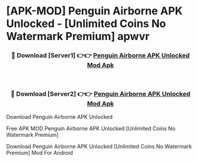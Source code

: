 # [APK-MOD] Penguin Airborne APK Unlocked - [Unlimited Coins No Watermark Premium] apwvr



<div align="center">
<h3>🔴 Download [Server1] 👉👉 <a href="https://momento.my/?title=Penguin_Airborne_APK_Unlocked">Penguin Airborne APK Unlocked Mod Apk</a></h3><br>

<h3>🔴 Download [Server2] 👉👉 <a href="https://momento.my/?title=Penguin_Airborne_APK_Unlocked">Penguin Airborne APK Unlocked Mod Apk</a></h3>
</div>



Download Penguin Airborne APK Unlocked 

Free APK MOD Penguin Airborne APK Unlocked [Unlimited Coins No Watermark Premium]

Download Penguin Airborne APK Unlocked [Unlimited Coins No Watermark Premium] Mod For Android
